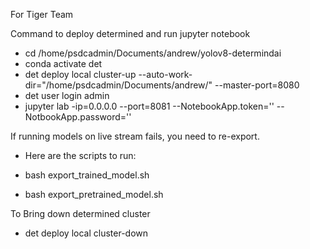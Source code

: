 For Tiger Team

Command to deploy determined and run jupyter notebook
* cd /home/psdcadmin/Documents/andrew/yolov8-determindai
* conda activate det
* det deploy local cluster-up --auto-work-dir="/home/psdcadmin/Documents/andrew/" --master-port=8080
* det user login admin
* jupyter lab -ip=0.0.0.0 --port=8081 --NotebookApp.token='' --NotbookApp.password=''

If running models on live stream fails, you need to re-export.
* Here are the scripts to run:

* bash export_trained_model.sh
* bash export_pretrained_model.sh

To Bring down determined cluster
* det deploy local cluster-down